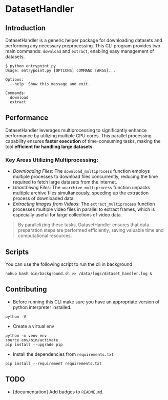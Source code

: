 # DatasetHandler

## Introduction

DatasetHandler is a generic helper package for downloading datasets and performing any necessary preprocessing. 
This CLI program provides two main commands: `download` and `extract`, enabling easy management of datasets.

```shell
$ python entrypoint.py
Usage: entrypoint.py [OPTIONS] COMMAND [ARGS]...

Options:
  --help  Show this message and exit.

Commands:
  download
  extract
```
## Performance

DatasetHandler leverages multiprocessing to significantly enhance performance by utilizing multiple CPU cores. 
This parallel processing capability ensures **faster execution** of time-consuming tasks, making the tool **efficient for handling large datasets**.

### Key Areas Utilizing Multiprocessing:
- _Downloading Files_: The `download_multiprocess` function employs multiple processes to download files concurrently, reducing the time required to fetch large datasets from the internet.
- _Unarchiving Files_: The `unarchive_multiprocess` function unpacks multiple archive files simultaneously, speeding up the extraction process of downloaded data.
- _Extracting Images from Videos_: The `extract_multiprocess` function processes multiple video files in parallel to extract frames, which is especially useful for large collections of video data.

> By parallelizing these tasks, DatasetHandler ensures that data preparation steps are performed efficiently, saving valuable time and computational resources.

## Scripts

You can use the following script to run the cli in background

```shell
nohup bash bin/background.sh >> /data/logs/dataset_handler.log &
```
## Contributing

- Before running this CLI make sure you have an appropriate version of python interpreter installed.

```shell
python -V
```

- Create a virtual env

```shell
python -m venv env
source env/bin/activate
pip install --upgrade pip
```

- Install the dependencies from `requirements.txt`

```shell
pip install --requirement requirements.txt
```
## TODO

- [documentation] Add badges to `README.md`.